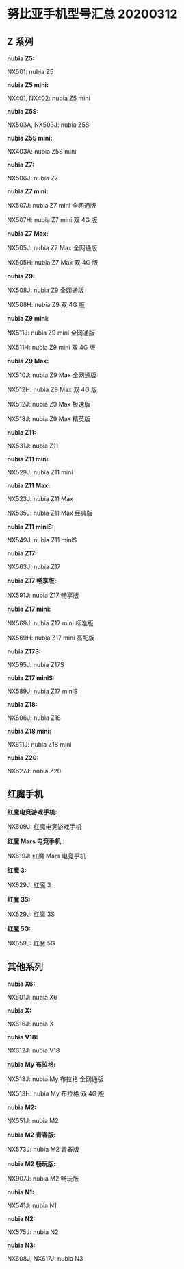 # 努比亚手机型号汇总 20200312

## Z 系列

**nubia Z5:**

NX501: nubia Z5

**nubia Z5 mini:**

NX401, NX402: nubia Z5 mini

**nubia Z5S:**

NX503A, NX503J: nubia Z5S

**nubia Z5S mini:**

NX403A: nubia Z5S mini

**nubia Z7:**

NX506J: nubia Z7

**nubia Z7 mini:**

NX507J: nubia Z7 mini 全网通版

NX507H: nubia Z7 mini 双 4G 版

**nubia Z7 Max:**

NX505J: nubia Z7 Max 全网通版 

NX505H: nubia Z7 Max 双 4G 版

**nubia Z9:**

NX508J: nubia Z9 全网通版

NX508H: nubia Z9 双 4G 版

**nubia Z9 mini:**

NX511J: nubia Z9 mini 全网通版

NX511H: nubia Z9 mini 双 4G 版

**nubia Z9 Max:**

NX510J: nubia Z9 Max 全网通版

NX512H: nubia Z9 Max 双 4G 版

NX512J: nubia Z9 Max 极速版

NX518J: nubia Z9 Max 精英版

**nubia Z11:**

NX531J: nubia Z11

**nubia Z11 mini:**

NX529J: nubia Z11 mini

**nubia Z11 Max:**

NX523J: nubia Z11 Max

NX535J: nubia Z11 Max 经典版

**nubia Z11 miniS:**

NX549J: nubia Z11 miniS

**nubia Z17:**

NX563J: nubia Z17

**nubia Z17 畅享版:**

NX591J: nubia Z17 畅享版

**nubia Z17 mini:**

NX569J: nubia Z17 mini 标准版

NX569H: nubia Z17 mini 高配版

**nubia Z17S:**

NX595J: nubia Z17S

**nubia Z17 miniS:**

NX589J: nubia Z17 miniS

**nubia Z18:**

NX606J: nubia Z18

**nubia Z18 mini:**

NX611J: nubia Z18 mini

**nubia Z20:**

NX627J: nubia Z20

## 红魔手机

**红魔电竞游戏手机:**

NX609J: 红魔电竞游戏手机

**红魔 Mars 电竞手机:**

NX619J: 红魔 Mars 电竞手机

**红魔 3:**

NX629J: 红魔 3

**红魔 3S:**

NX629J: 红魔 3S

**红魔 5G:**

NX659J: 红魔 5G

## 其他系列

**nubia X6:**

NX601J: nubia X6

**nubia X:**

NX616J: nubia X

**nubia V18:**

NX612J: nubia V18

**nubia My 布拉格:**

NX513J: nubia My 布拉格 全网通版

NX513H: nubia My 布拉格 双 4G 版

**nubia M2:**

NX551J: nubia M2

**nubia M2 青春版:**

NX573J: nubia M2 青春版

**nubia M2 畅玩版:**

NX907J: nubia M2 畅玩版

**nubia N1:**

NX541J: nubia N1

**nubia N2:**

NX575J: nubia N2

**nubia N3:**

NX608J, NX617J: nubia N3
